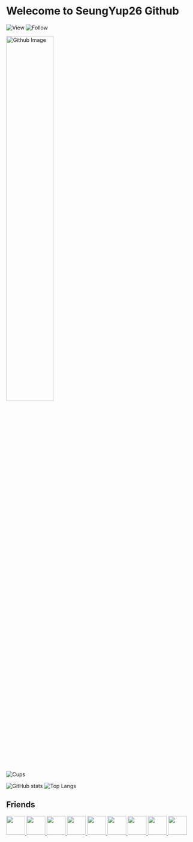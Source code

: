 # Welecome to SeungYup26 Github

![View](https://hits.seeyoufarm.com/api/count/incr/badge.svg?url=https%3A%2F%2Fgithub.com%2Fseungyup26&count_bg=%23FF0000&title_bg=%23555555&icon=&icon_color=%23E7E7E7&title=View&edge_flat=true)
![Follow](https://img.shields.io/github/followers/SeungYup26?style=social)

<img width="50%" alt="Github Image" src="https://raw.githubusercontent.com/onimur/.github/master/.resources/git-header.svg" />

![Cups](https://github-profile-trophy.vercel.app/?username=seungyup26&no-frame=true&no-bg=true&column=10&theme=onestar) <br>

![GitHub stats](https://github-readme-stats.vercel.app/api?username=seungyup26&show_icons=true&hide_border=true&custom_title=SeungYup&bg_color=ffffff00&theme=tokyonight)
![Top Langs](https://github-readme-stats.vercel.app/api/top-langs/?username=seungyup26&hide_border=true&custom_title=Languages&bg_color=ffffff00&theme=tokyonight) <br>

## Friends
<table>
  <a href="https://github.com/Claude-Agnes17"><img src="https://avatars.githubusercontent.com/u/82876235?v=4" width="50px">
  <a href="https://github.com/yblee0816"><img src="https://avatars.githubusercontent.com/u/64089784?v=4" width="50px">
  <a href="https://github.com/jokk6703"><img src="https://avatars.githubusercontent.com/u/38997874?v=4" width="50px">
  <a href="https://github.com/Yellowstrawberrys"><img src="https://avatars.githubusercontent.com/u/77413533?v=4" width="50px">
  <a href="https://github.com/KiRist-code"><img src="https://avatars.githubusercontent.com/u/37296174?v=4" width="50px">
  <a href="https://github.com/dltlgn071105"><img src="https://avatars.githubusercontent.com/u/79982147?v=4" width="50px">
  <a href="https://github.com/lc-shop"><img src="https://avatars.githubusercontent.com/u/77761625?v=4" width="50px">
  <a href="https://github.com/Gwangdae1"><img src="https://avatars.githubusercontent.com/u/84483429?v=4" width="50px">
  <a href="https://github.com/jym0404"><img src="https://avatars.githubusercontent.com/u/49983304?v=4" width="50px">
</table>
